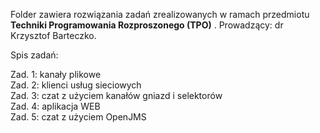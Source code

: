 Folder zawiera rozwiązania zadań zrealizowanych w ramach przedmiotu **Techniki Programowania Rozproszonego (TPO)** . Prowadzący: dr Krzysztof Barteczko.


Spis zadań:

Zad. 1: kanały plikowe <br />
Zad. 2: klienci usług sieciowych <br />
Zad. 3: czat z użyciem kanałów gniazd i selektorów <br />
Zad. 4: aplikacja WEB <br />
Zad. 5: czat z użyciem OpenJMS
